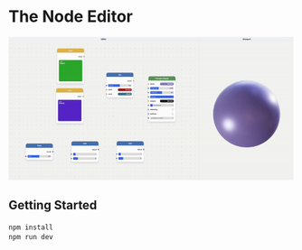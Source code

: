 # The Node Editor

![The Node Editor React](https://github.com/iartist93/the-node-editor-react/blob/main/the-node-editor-react.gif?raw=true)

## Getting Started

```bash
npm install
npm run dev
```
